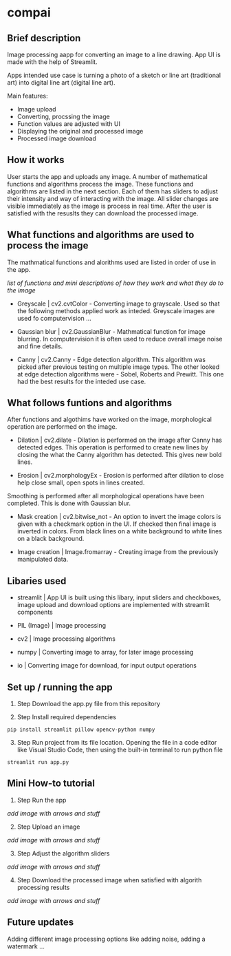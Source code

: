 # compai
## Brief description
Image processing aapp for converting an image to a line drawing. App UI is made with the help of Streamlit.

Apps intended use case is turning a photo of a sketch or line art (traditional art) into digital line art (digital line art).

Main features:
- Image upload
- Converting, procssing the image
- Function values are adjusted with UI
- Displaying the original and processed image
- Processed image download


## How it works
User starts the app and uploads any image. A number of mathematical functions and algorithms process the image. These functions and algorithms are listed in the next section. Each of them has sliders to adjust their intensity and way of interacting with the image. All slider changes are visible immediately as the image is process in real time. After the user is satisfied with the resuslts they can download the processed image.


## What functions and algorithms are used to process the image
The mathmatical functions and alorithms used are listed in order of use in the app.

*list of functions and mini descriptions of how they work and what they do to the image*

- Greyscale | cv2.cvtColor - Converting image to grayscale. Used so that the following methods applied work as inteded. Greyscale images are used fo computervision ...

- Gaussian blur | cv2.GaussianBlur - Mathmatical function for image blurring. In computervision it is often used to reduce overall image noise and fine details.

- Canny | cv2.Canny - Edge detection algorithm. This algorithm was picked after previous testing on multiple image types. The other looked at edge detection algorithms were - Sobel, Roberts and Prewitt. This one had the best results for the inteded use case.


## What follows funtions and algorithms
After functions and algothims have worked on the image, morphological operation are performed on the image. 

- Dilation | cv2.dilate - Dilation is performed on the image after Canny has detected edges. This operation is performed to create new lines by closing the what the Canny algorithm has detected. This gives new bold lines.

- Erosion | cv2.morphologyEx - Erosion is performed after dilation to close help close small, open spots in lines created. 

Smoothing is performed after all morphological operations have been completed. This is done with Gaussian blur.

- Mask creation | cv2.bitwise_not - An option to invert the image colors is given with a checkmark option in the UI. If checked then final image is inverted in colors. From black lines on a white background to white lines on a black background.

- Image creation | Image.fromarray - Creating image from the previously manipulated data. 


## Libaries used

- streamlit | App UI is built using this libary, input sliders and checkboxes, image upload and download options are implemented with streamlit components

- PIL (Image) | Image processing

- cv2 | Image processing algorithms

- numpy | Converting image to array, for later image processing

- io | Converting image for download, for input output operations


## Set up / running the app

1. Step
Download the app.py file from this repository

2. Step
Install required dependencies

```pip install streamlit pillow opencv-python numpy```

3. Step 
Run project from its file location.
Opening the file in a code editor like Visual Studio Code, then using the built-in terminal to run python file

```streamlit run app.py```


## Mini How-to tutorial

1. Step 
Run the app

*add image with arrows and stuff*

2. Step
Upload an image

*add image with arrows and stuff*

3. Step
Adjust the algorithm sliders

*add image with arrows and stuff*

4. Step
Download the processed image when satisfied with algorith processing results

*add image with arrows and stuff*


## Future updates
Adding different image processing options like adding noise, adding a watermark ...
